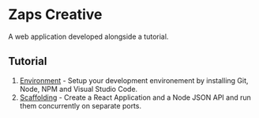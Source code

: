 # Zaps Creative
A web application developed alongside a tutorial.

## Tutorial

1. [Environment](https://github.com/matthewstewart/zapscreative/blob/master/walkthrough/1.environment.md) - Setup your development environement by installing Git, Node, NPM and Visual Studio Code.  
2. [Scaffolding](https://github.com/matthewstewart/zapscreative/blob/master/walkthrough/2.scaffolding.md) - Create a React Application and a Node JSON API and run them concurrently on separate ports.
